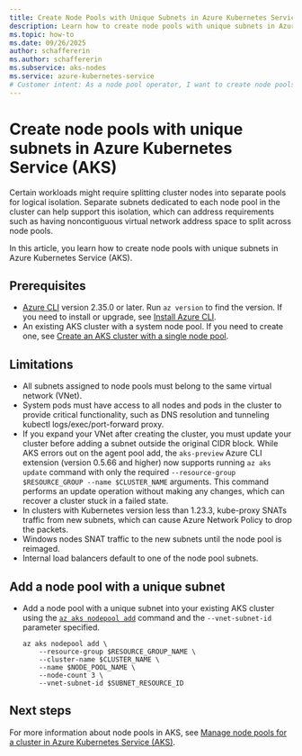 ```yaml
---
title: Create Node Pools with Unique Subnets in Azure Kubernetes Service (AKS)
description: Learn how to create node pools with unique subnets in Azure Kubernetes Service (AKS).
ms.topic: how-to
ms.date: 09/26/2025
author: schaffererin
ms.author: schaffererin
ms.subservice: aks-nodes
ms.service: azure-kubernetes-service
# Customer intent: As a node pool operator, I want to create node pools with unique subnets in AKS to support logical isolation of workloads.
---
```


# Create node pools with unique subnets in Azure Kubernetes Service (AKS)

Certain workloads might require splitting cluster nodes into separate pools for logical isolation. Separate subnets dedicated to each node pool in the cluster can help support this isolation, which can address requirements such as having noncontiguous virtual network address space to split across node pools.

In this article, you learn how to create node pools with unique subnets in Azure Kubernetes Service (AKS).

## Prerequisites

- [Azure CLI](/cli/azure/install-azure-cli) version 2.35.0 or later. Run `az version` to find the version. If you need to install or upgrade, see [Install Azure CLI](/cli/azure/install-azure-cli).
- An existing AKS cluster with a system node pool. If you need to create one, see [Create an AKS cluster with a single node pool](./create-node-pools.md#create-an-aks-cluster-with-a-single-node-pool-using-the-azure-cli).

## Limitations

- All subnets assigned to node pools must belong to the same virtual network (VNet).
- System pods must have access to all nodes and pods in the cluster to provide critical functionality, such as DNS resolution and tunneling kubectl logs/exec/port-forward proxy.
- If you expand your VNet after creating the cluster, you must update your cluster before adding a subnet outside the original CIDR block. While AKS errors out on the agent pool add, the `aks-preview` Azure CLI extension (version 0.5.66 and higher) now supports running `az aks update` command with only the required `--resource-group $RESOURCE_GROUP --name $CLUSTER_NAME` arguments. This command performs an update operation without making any changes, which can recover a cluster stuck in a failed state.
- In clusters with Kubernetes version less than 1.23.3, kube-proxy SNATs traffic from new subnets, which can cause Azure Network Policy to drop the packets.
- Windows nodes SNAT traffic to the new subnets until the node pool is reimaged.
- Internal load balancers default to one of the node pool subnets.

## Add a node pool with a unique subnet

- Add a node pool with a unique subnet into your existing AKS cluster using the [`az aks nodepool add`](/cli/azure/aks#az_aks_nodepool_add) command and the `--vnet-subnet-id` parameter specified.

    ```azurecli-interactive
    az aks nodepool add \
        --resource-group $RESOURCE_GROUP_NAME \
        --cluster-name $CLUSTER_NAME \
        --name $NODE_POOL_NAME \
        --node-count 3 \
        --vnet-subnet-id $SUBNET_RESOURCE_ID
    ```

## Next steps

For more information about node pools in AKS, see [Manage node pools for a cluster in Azure Kubernetes Service (AKS)](./manage-node-pools.md).
